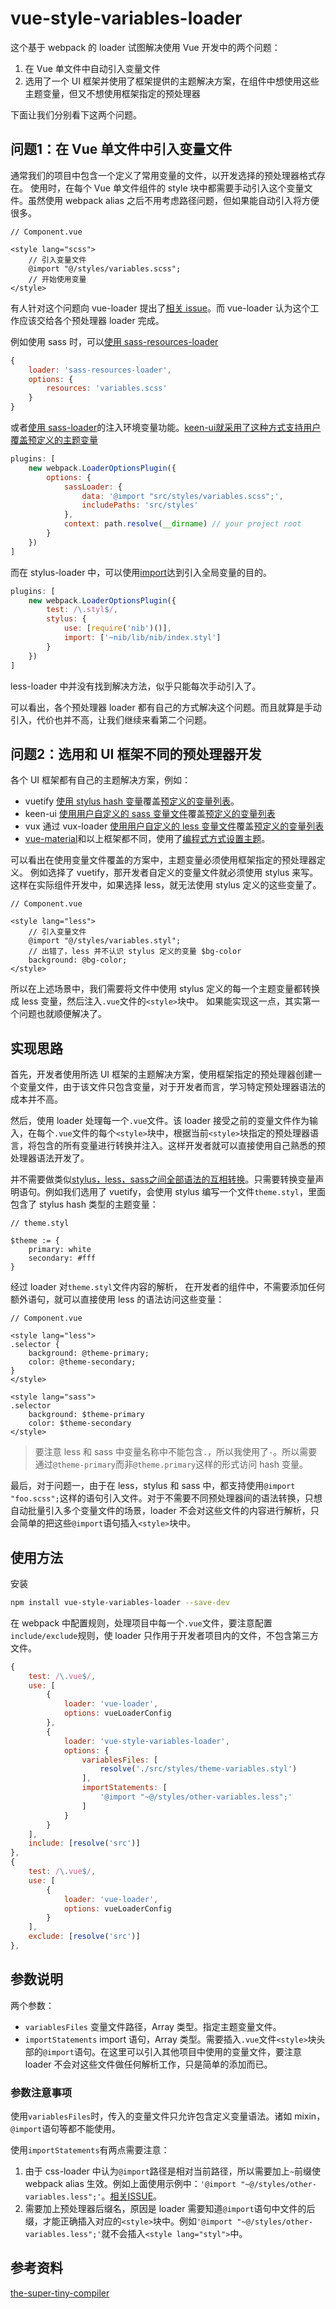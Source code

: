 # vue-style-variables-loader

这个基于 webpack 的 loader 试图解决使用 Vue 开发中的两个问题：
1. 在 Vue 单文件中自动引入变量文件
2. 选用了一个 UI 框架并使用了框架提供的主题解决方案，在组件中想使用这些主题变量，但又不想使用框架指定的预处理器

下面让我们分别看下这两个问题。

## 问题1：在 Vue 单文件中引入变量文件

通常我们的项目中包含一个定义了常用变量的文件，以开发选择的预处理器格式存在。
使用时，在每个 Vue 单文件组件的 style 块中都需要手动引入这个变量文件。虽然使用 webpack alias 之后不用考虑路径问题，但如果能自动引入将方便很多。
``` vue
// Component.vue

<style lang="scss">
    // 引入变量文件
    @import "@/styles/variables.scss";
    // 开始使用变量
</style>
```

有人针对这个问题向 vue-loader 提出了[相关 issue](https://github.com/vuejs/vue-loader/issues/328)。而 vue-loader 认为这个工作应该交给各个预处理器 loader 完成。

例如使用 sass 时，可以[使用 sass-resources-loader](https://vue-loader.vuejs.org/en/configurations/pre-processors.html)
``` javascript
{
    loader: 'sass-resources-loader',
    options: {
        resources: 'variables.scss'
    }
}
```

或者[使用 sass-loader](https://github.com/webpack-contrib/sass-loader#environment-variables)的注入环境变量功能。[keen-ui就采用了这种方式支持用户覆盖预定义的主题变量](https://github.com/JosephusPaye/Keen-UI/blob/master/Customization.md#customization)
``` javascript
plugins: [
    new webpack.LoaderOptionsPlugin({
        options: {
            sassLoader: {
                data: '@import "src/styles/variables.scss";',
                includePaths: 'src/styles'
            },
            context: path.resolve(__dirname) // your project root
        }
    })
]
```

而在 stylus-loader 中，可以使用[import](https://github.com/shama/stylus-loader#using-nib-with-stylus)达到引入全局变量的目的。
``` javascript
plugins: [
    new webpack.LoaderOptionsPlugin({
        test: /\.styl$/,
        stylus: {
            use: [require('nib')()],
            import: ['~nib/lib/nib/index.styl']
        }
    })
]
```

less-loader 中并没有找到解决方法，似乎只能每次手动引入了。

可以看出，各个预处理器 loader 都有自己的方式解决这个问题。而且就算是手动引入，代价也并不高，让我们继续来看第二个问题。

## 问题2：选用和 UI 框架不同的预处理器开发

各个 UI 框架都有自己的主题解决方案，例如：
* vuetify [使用 stylus hash 变量](https://vuetifyjs.com/style/theme)覆盖[预定义的变量列表](https://github.com/vuetifyjs/vuetify/blob/dev/src/stylus/settings/_theme.styl)。
* keen-ui [使用用户自定义的 sass 变量文件](https://github.com/JosephusPaye/Keen-UI/blob/master/Customization.md#customization)覆盖[预定义的变量列表](https://github.com/JosephusPaye/Keen-UI/blob/master/src/styles/variables.scss)
* vux 通过 vux-loader [使用用户自定义的 less 变量文件](https://vux.li/#/?id=%E9%A2%9C%E8%89%B2%E9%85%8D%E7%BD%AE)覆盖[预定义的变量列表](https://github.com/airyland/vux/blob/v2/src/styles/variable.less)
* [vue-material](https://github.com/vuematerial/vue-material)和以上框架都不同，使用了[编程式方式设置主题](http://vuematerial.io/#/themes/configuration)。

可以看出在使用变量文件覆盖的方案中，主题变量必须使用框架指定的预处理器定义。
例如选择了 vuetify，那开发者自定义的变量文件就必须使用 stylus 来写。这样在实际组件开发中，如果选择 less，就无法使用 stylus 定义的这些变量了。
``` vue
// Component.vue

<style lang="less">
    // 引入变量文件
    @import "@/styles/variables.styl";
    // 出错了，less 并不认识 stylus 定义的变量 $bg-color
    background: @bg-color;
</style>
```

所以在上述场景中，我们需要将文件中使用 stylus 定义的每一个主题变量都转换成 less 变量，然后注入`.vue`文件的`<style>`块中。
如果能实现这一点，其实第一个问题也就顺便解决了。

## 实现思路

首先，开发者使用所选 UI 框架的主题解决方案，使用框架指定的预处理器创建一个变量文件，由于该文件只包含变量，对于开发者而言，学习特定预处理器语法的成本并不高。

然后，使用 loader 处理每一个`.vue`文件。该 loader 接受之前的变量文件作为输入，在每个`.vue`文件的每个`<style>`块中，根据当前`<style>`块指定的预处理器语言，将包含的所有变量进行转换并注入。这样开发者就可以直接使用自己熟悉的预处理器语法开发了。

并不需要做类似[stylus，less，sass之间全部语法的互相转换](http://csspre.com/convert/)。只需要转换变量声明语句。例如我们选用了 vuetify，会使用 stylus 编写一个文件`theme.styl`，里面包含了 stylus hash 类型的主题变量：
``` stylus
// theme.styl

$theme := {
    primary: white
    secondary: #fff
}
```

经过 loader 对`theme.styl`文件内容的解析，
在开发者的组件中，不需要添加任何额外语句，就可以直接使用 less 的语法访问这些变量：
``` vue
// Component.vue

<style lang="less">
.selector {
    background: @theme-primary;
    color: @theme-secondary;
}
</style>

<style lang="sass">
.selector
    background: $theme-primary
    color: $theme-secondary
</style>
```

> 要注意 less 和 sass 中变量名称中不能包含`.`，所以我使用了`-`。所以需要通过`@theme-primary`而非`@theme.primary`这样的形式访问 hash 变量。

最后，对于问题一，由于在 less，stylus 和 sass 中，都支持使用`@import "foo.scss";`这样的语句引入文件。对于不需要不同预处理器间的语法转换，只想自动批量引入多个变量文件的场景，loader 不会对这些文件的内容进行解析，只会简单的把这些`@import`语句插入`<style>`块中。

## 使用方法

安装
```bash
npm install vue-style-variables-loader --save-dev
```

在 webpack 中配置规则，处理项目中每一个`.vue`文件，要注意配置`include/exclude`规则，使 loader 只作用于开发者项目内的文件，不包含第三方文件。
```javascript
{
    test: /\.vue$/,
    use: [
        {
            loader: 'vue-loader',
            options: vueLoaderConfig
        },
        {
            loader: 'vue-style-variables-loader',
            options: {
                variablesFiles: [
                    resolve('./src/styles/theme-variables.styl')
                ],
                importStatements: [
                    '@import "~@/styles/other-variables.less";'
                ]
            }
        }
    ],
    include: [resolve('src')]
},
{
    test: /\.vue$/,
    use: [
        {
            loader: 'vue-loader',
            options: vueLoaderConfig
        }
    ],
    exclude: [resolve('src')]
},
```

## 参数说明

两个参数：
* `variablesFiles` 变量文件路径，Array 类型。指定主题变量文件。
* `importStatements` import 语句，Array 类型。需要插入`.vue`文件`<style>`块头部的`@import`语句。在这里可以引入其他项目中使用的变量文件，要注意 loader 不会对这些文件做任何解析工作，只是简单的添加而已。

### 参数注意事项

使用`variablesFiles`时，传入的变量文件只允许包含定义变量语法。诸如 mixin，`@import`语句等都不能使用。

使用`importStatements`有两点需要注意：
1. 由于 css-loader 中认为`@import`路径是相对当前路径，所以需要加上`~`前缀使 webpack alias 生效。例如上面使用示例中：`'@import "~@/styles/other-variables.less";'`。[相关ISSUE](https://github.com/webpack-contrib/css-loader/issues/12)。
2. 需要加上预处理器后缀名，原因是 loader 需要知道`@import`语句中文件的后缀，才能正确插入对应的`<style>`块中。例如`'@import "~@/styles/other-variables.less";'`就不会插入`<style lang="styl">`中。

## 参考资料

[the-super-tiny-compiler](https://github.com/thejameskyle/the-super-tiny-compiler/blob/master/the-super-tiny-compiler.js)

